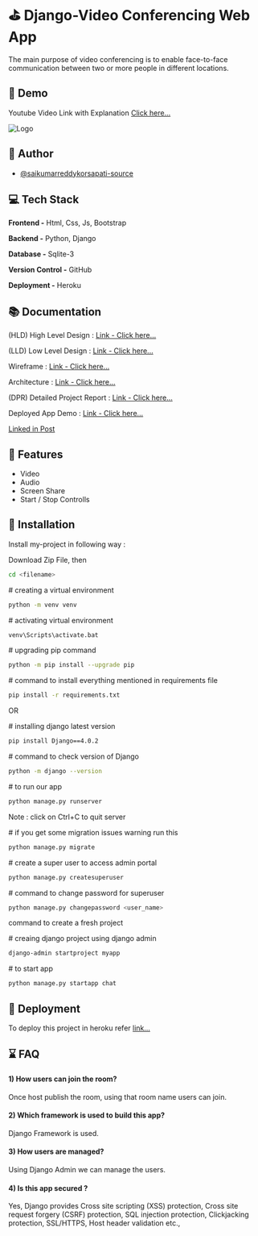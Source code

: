 
# ⛳ Django-Video Conferencing Web App

The main purpose of video conferencing is to enable face-to-face communication between two or more people in different locations.




## 🎥 Demo

Youtube Video Link with Explanation [Click here...](https://youtu.be/6dKbLnG0Or4) 

![Logo](https://media.giphy.com/media/l1WR5hEkNhESWpY6td/giphy-downsized-large.gif)

## 👨 Author

- [@saikumarreddykorsapati-source](https://github.com/saikumarreddykorsapati-source)



## 💻 Tech Stack

**Frontend -** Html, Css, Js, Bootstrap

**Backend -** Python, Django

**Database -** Sqlite-3

**Version Control -** GitHub

**Deployment -** Heroku

## 📚 Documentation

(HLD) High Level Design : [Link - Click here...](https://github.com/saikumarreddykorsapati-source/DSM_Challenge_4/blob/main/Documents/Django_VC_HLD_1.0v.pdf)

(LLD) Low Level Design : [Link - Click here...](https://github.com/saikumarreddykorsapati-source/DSM_Challenge_4/blob/main/Documents/Django_VC_LLD_V01.pdf)

Wireframe : [Link - Click here...](https://github.com/saikumarreddykorsapati-source/DSM_Challenge_4/blob/main/Documents/Wireframe_Doc_DjangoVideoConderenceWebApp_v01.pdf)

Architecture : [Link - Click here...](https://github.com/saikumarreddykorsapati-source/DSM_Challenge_4/blob/main/Documents/Django_VC_Architecture.pdf)

(DPR) Detailed Project Report : [Link - Click here...](https://docs.google.com/presentation/d/1bszo3bBnD2KpTYfb9tTakYQ0zl4LTLKLl3qWMoJZ224/edit?usp=sharing)

Deployed App Demo : [Link - Click here...](https://django-video-conference-app.herokuapp.com)

[Linked in Post](https://www.linkedin.com/posts/sai-kumar-reddy-korsapati_django-python-challenge4-activity-6900547642061934592-VTjA)

## 📎 Features

- Video
- Audio
- Screen Share
- Start / Stop Controlls


## 📌 Installation

Install my-project in following way :

Download Zip File, then 

```bash 
cd <filename>
```
\# creating a virtual environment
```bash 
python -m venv venv 
```
\# activating virtual environment
```bash
venv\Scripts\activate.bat

```
\# upgrading pip command
```bash
python -m pip install --upgrade pip

```
\# command to install everything mentioned in requirements file
```bash  
pip install -r requirements.txt
```
OR

\# installing django latest version
```bash  
pip install Django==4.0.2
```
\# command to check version of Django
```bash 
python -m django --version
```

\# to run our app
```bash 
python manage.py runserver
```
Note : click on Ctrl+C to quit server


\# if you get some migration issues warning run this
```bash 
python manage.py migrate
```
\# create a super user to access admin portal
```bash 
python manage.py createsuperuser
```
\# command to change password for superuser
```bash 
python manage.py changepassword <user_name>
```
command to create a fresh project

\# creaing django project using django admin
```bash 
django-admin startproject myapp
```
\# to start app
```bash 
python manage.py startapp chat
```
 

 
 
 






## 💾 Deployment

To deploy this project in heroku refer [link...](https://studygyaan.com/django/django-everywhere-host-your-django-app-for-free-on-heroku)



## ⌛ FAQ

#### 1) How users can join the room?

Once host publish the room, using that room name users can join.

#### 2) Which framework is used to build this app?

Django Framework is used.

#### 3) How users are managed?
Using Django Admin we can manage the users.

#### 4) Is this app secured ?
Yes, Django provides Cross site scripting (XSS) protection, Cross site request forgery (CSRF) protection, SQL injection protection, Clickjacking protection, SSL/HTTPS, Host header validation etc.,

